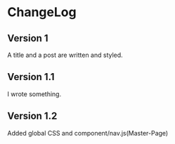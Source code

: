# ChangeLog

## Version 1
A title and a post are written and styled.

## Version 1.1
I wrote something.

## Version 1.2
Added global CSS and component/nav.js(Master-Page)
